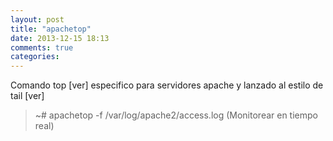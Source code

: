 ```yaml
---
layout: post
title: "apachetop"
date: 2013-12-15 18:13
comments: true
categories: 
---
```

Comando top [ver] especifico para servidores apache y lanzado al estilo de tail [ver]

>~# apachetop -f /var/log/apache2/access.log (Monitorear en tiempo real)

